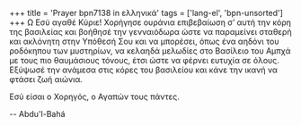 +++
title = 'Prayer bpn7138 in ελληνικά'
tags = ['lang-el', 'bpn-unsorted']
+++
Ω Εσύ αγαθέ Κύριε! Χορήγησε ουράνια επιβεβαίωση σ’ αυτή την κόρη της βασιλείας και βοήθησέ την γενναιόδωρα ώστε να παραµείνει σταθερή και ακλόνητη στην Υπόθεσή Σου και να µπορέσει, όπως ένα αηδόνι του ροδόκηπου των µυστηρίων, να κελαηδά µελωδίες στο Βασίλειο του Αµπχά µε τους πιο θαυµάσιους τόνους, έτσι ώστε να φέρνει ευτυχία σε όλους. Εξύψωσέ την ανάµεσα στις κόρες του βασιλείου και κάνε την ικανή να φτάσει ζωή αιώνια.

Εσύ είσαι ο Χορηγός, ο Αγαπών τους πάντες.

-- Abdu'l-Bahá
